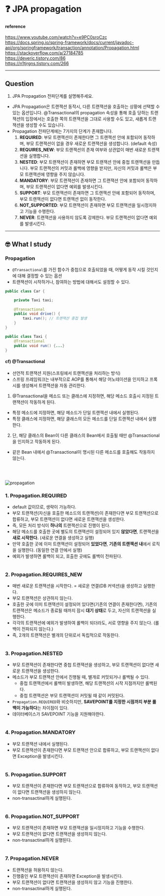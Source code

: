 # :question: JPA propagation

#### reference
https://www.youtube.com/watch?v=e9PC0sroCzc<br>
https://docs.spring.io/spring-framework/docs/current/javadoc-api/org/springframework/transaction/annotation/Propagation.html<br>
https://stackoverflow.com/a/27184785<br>
https://deveric.tistory.com/86<br>
https://n1tjrgns.tistory.com/266
<hr>

## Question
1. JPA Propagation 전파단계를 설명해주세요.
- JPA Propagation은 트랜잭션 동작시, 다른 트랜잭션을 호출하는 상황에 선택할 수 있는 옵션입니다. @Transactional의 propagation 속성을 통해 호출 당하는 트랜잭션의 입장에서는 호출한 쪽의 트랜잭션을 그대로 사용할 수도 있고, 새롭게 트랜잭션을 생성할 수도 있습니다.
- Propagation 전파단계에는 7가지의 단계가 존재합니다.
  1. **REQUIRED**: 부모 트랜잭션이 존재한다면 그 트랜잭션 안에 포함되어 동작하며, 부모 트랜잭션이 없을 경우 새로운 트랜잭션을 생성합니다. (default 속성)
  2. **REQUIRES_NEW**: 부모 트랜잭션의 존재 여부와 상관없이 매번 새로운 트랜잭션을 실행합니다.
  3. **NESTED**: 부모 트랜잭션이 존재하면 부모 트랜잭션 안에 중첩 트랜잭션을 만듭니다. 부모 트랜잭션의 커밋과 롤백에 영향을 받지만, 자신의 커밋과 롤백은 부모 트랜잭션에 영향을 주지 않습니다.
  4. **MANDATORY**: 부모 트랜잭션이 존재하면 그 트랜잭션 안에 포함되어 동작하며, 부모 트랜잭션이 없다면 예외를 발생시킨다.
  5. **SUPPORT**: 부모 트랜잭션이 존재하면 그 트랜잭션 안에 포함되어 동작하며, 부모 트랜잭션이 없다면 트랜잭션 없이 동작한다.
  6. **NOT_SUPPORTED**: 부모 트랜잭션이 존재하면 부모 트랜잭션을 일시정지하고 기능을 수행한다.
  7. **NEVER**: 트랜잭션을 사용하지 않도록 강제한다. 부모 트랜잭션이 없다면 예외를 발생시킨다.
<hr>

## :nerd_face:	What I study
### Propagation
- `@Transactional`를 가진 함수가 중첩으로 호출되었을 때, 어떻게 동작 시킬 것인지에 대해 결정할 수 있는 옵션
- 트랜잭션이 시작하거나, 참여하는 방법에 대해서도 설정할 수 있다.

```java
public class Car {

	private Taxi taxi;
        
    @Transactional
    public void drive() {
    	taxi.run(); // 트랜잭션 중첩 발생
    }
}

public class Taxi {
	@Transactional
    public void run() {...}
}
```

#### cf) @Transactional
- 선언적 트랜잭션 지원(스프링에서 트랜잭션을 처리하는 방식)
- 스프링 프레임워크는 내부적으로 AOP를 통해서 해당 어노테이션을 인지하고 프록시를 생성해서 트랜잭션을 자동 관리한다.
1. @Transactional을 메소드 또는 클래스에 지정하면, 해당 메소드 호출시 지정된 트랜잭션이 작동하게 된다.
  - 특정 메소드에 지정하면, 해당 메소드가 단일 트랜잭션 내에서 실행된다.
  - 특정 클래스에 지정하면, 해당 클래스의 모든 메소드를 단일 트랜잭션 내에서 실행한다.
2. 단, 해당 클래스의 Bean이 다른 클래스의 Bean에서 호출될 때만 @Transactional을 인지하고 작동하게 된다.
  - 같은 Bean 내에서 @Transactional이 명시된 다른 메소드를 호출해도 작동하지 않는다.

<br><br>

![propagation](https://media.vlpt.us/images/syleemk/post/eb89d47f-7498-4657-af97-6c6251361488/image.png)

### 1. Propagation.REQUIRED
- default 값이므로, 생략이 가능하다.
- 부모 트랜잭션(자신을 호출한 메소드의 트랜잭션)이 존재한다면 부모 트랜잭션으로 합류하고, 부모 트랜잭션이 없다면 새로운 트랜잭션을 생성한다.
- 즉, 모든 처리 방식이 **하나의** 트랜잭션으로 진행이 된다.
- 해당 메소드를 호출한 곳에 별도의 트랜잭션이 설정되어 있지 **않았다면**, 트랜잭션을 **새로 시작한다.** (새로운 연결을 생성하고 실행)
- 만약 호출한 곳에 이미 트랜잭션이 설정되어 **있었다면**, **기존의 트랜잭션 내**에서 로직을 실행한다. (동일한 연결 안에서 실행)
- 예외가 발생하면 롤백이 되고, 호출한 곳에도 롤백이 전파된다.
<br><br>

### 2. Propagation.REQUIRES_NEW
- 매번 새로운 트랜잭션을 시작한다. = 새로운 연결(DB 커넥션)을 생성하고 실행한다.
- 부모 트랜잭션은 상관하지 않는다.
- 호출한 곳에 이미 트랜잭션이 설정되어 있다면(기존의 연결이 존재한다면), 기존의 트랜잭션은 메소드가 종료될 때까지 잠시 **대기 상태**로 두고, 자신의 트랜잭션을 실행한다.
- 각각의 트랜잭션에 예외가 발생하여 롤백이 되더라도, 서로 영향을 주지 않는다. (롤백이 전파되지 않는다.)
- 즉, 2개의 트랜잭션은 별개의 단위로서 독립적으로 작동한다.
<br><br>

### 3. Propagation.NESTED
- 부모 트랜잭션이 존재한다면 중첩 트랜잭션을 생성하고, 부모 트랜잭션이 없다면 새로운 트랜잭션을 생성한다.
- 메소드가 부모 트랜잭션 안에서 진행될 때, 별개로 커밋되거나 롤백될 수 있다.
  - 중첩 트랜잭션에서 롤백이 발생하면, 해당 트랜잭션의 시작 지점까지만 롤백된다.
  - 중첩 트랜잭션은 부모 트랜잭션이 커밋될 때 같이 커밋된다.
- `Propagation.REQUIRED`와 비슷하지만, **SAVEPOINT를 지정한 시점까지 부분 롤백이 가능하다**는 차이점이 있다.
- 데이터베이스가 SAVEPOINT 기능을 지원해야한다.
<br><br>

### 4. Propagation.MANDATORY
- 부모 트랜잭션 내에서 실행된다.
- 부모 트랜잭션이 존재한다면 부모 트랜잭션 안으로 합류하고, 부모 트랜잭션이 없다면 Exception을 발생시킨다.
<br><br>

### 5. Propagation.SUPPORT
- 부모 트랜잭션이 존재한다면 부모 트랜잭션으로 합류하여 동작하고, 부모 트랜잭션이 없다면 트랜잭션을 생성하지 않는다.
- non-transactinal하게 실행된다.
<br><br>

### 6. Propagation.NOT_SUPPORT
- 부모 트랜잭션이 존재하면 부모 트랜잭션을 일시정지하고 기능을 수행한다.
- 부모 트랜잭션이 없다면 트랜잭션을 생성하지 않는다.
- non-transactinal하게 실행된다.
<br><br>

### 7. Propagation.NEVER
- 트랜잭션을 허용하지 않는다.
- 진행중인 부모 트랜잭션이 존재하면 Exception을 발생시킨다.
- 부모 트랜잭션이 없다면 트랜잭션을 생성하지 않고 기능을 진행한다.
- non-transactinal하게 실행된다.
